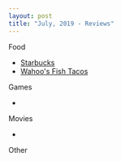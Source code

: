 ```yaml
---
layout: post
title: "July, 2019 - Reviews"
---
```


Food

  - [Starbucks](https://karlcxu.github.io/KarlChoiReviews/1971/03/31/Starbucks.html)
  - [Wahoo's Fish Tacos](https://karlcxu.github.io/KarlChoiReviews/1988/01/01/Wahoo.html)

Games

  - 

Movies

  - 
  
Other
